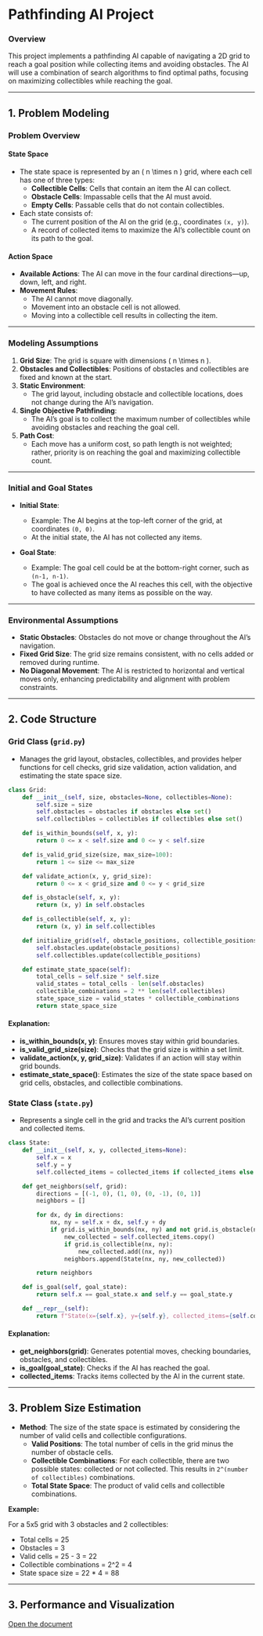 # **Pathfinding AI Project**

### **Overview**

This project implements a pathfinding AI capable of navigating a 2D grid to reach a goal position while collecting items and avoiding obstacles. The AI will use a combination of search algorithms to find optimal paths, focusing on maximizing collectibles while reaching the goal.

---

## **1. Problem Modeling**

### **Problem Overview**

#### **State Space**
- The state space is represented by an \( n \times n \) grid, where each cell has one of three types:
  - **Collectible Cells**: Cells that contain an item the AI can collect.
  - **Obstacle Cells**: Impassable cells that the AI must avoid.
  - **Empty Cells**: Passable cells that do not contain collectibles.
- Each state consists of:
  - The current position of the AI on the grid (e.g., coordinates `(x, y)`).
  - A record of collected items to maximize the AI’s collectible count on its path to the goal.

#### **Action Space**
- **Available Actions**: The AI can move in the four cardinal directions—up, down, left, and right.
- **Movement Rules**:
  - The AI cannot move diagonally.
  - Movement into an obstacle cell is not allowed.
  - Moving into a collectible cell results in collecting the item.

---

### **Modeling Assumptions**

1. **Grid Size**: The grid is square with dimensions \( n \times n \).
2. **Obstacles and Collectibles**: Positions of obstacles and collectibles are fixed and known at the start.
3. **Static Environment**:
   - The grid layout, including obstacle and collectible locations, does not change during the AI’s navigation.
4. **Single Objective Pathfinding**:
   - The AI’s goal is to collect the maximum number of collectibles while avoiding obstacles and reaching the goal cell.
5. **Path Cost**:
   - Each move has a uniform cost, so path length is not weighted; rather, priority is on reaching the goal and maximizing collectible count.

---

### **Initial and Goal States**

- **Initial State**:
  - Example: The AI begins at the top-left corner of the grid, at coordinates `(0, 0)`.
  - At the initial state, the AI has not collected any items.

- **Goal State**:
  - Example: The goal cell could be at the bottom-right corner, such as `(n-1, n-1)`.
  - The goal is achieved once the AI reaches this cell, with the objective to have collected as many items as possible on the way.

---

### **Environmental Assumptions**

- **Static Obstacles**: Obstacles do not move or change throughout the AI’s navigation.
- **Fixed Grid Size**: The grid size remains consistent, with no cells added or removed during runtime.
- **No Diagonal Movement**: The AI is restricted to horizontal and vertical moves only, enhancing predictability and alignment with problem constraints.

---

## **2. Code Structure**

### **Grid Class** (`grid.py`)
- Manages the grid layout, obstacles, collectibles, and provides helper functions for cell checks, grid size validation, action validation, and estimating the state space size.

```python
class Grid:
    def __init__(self, size, obstacles=None, collectibles=None):
        self.size = size
        self.obstacles = obstacles if obstacles else set()
        self.collectibles = collectibles if collectibles else set()

    def is_within_bounds(self, x, y):
        return 0 <= x < self.size and 0 <= y < self.size

    def is_valid_grid_size(size, max_size=100):
        return 1 <= size <= max_size

    def validate_action(x, y, grid_size):
        return 0 <= x < grid_size and 0 <= y < grid_size

    def is_obstacle(self, x, y):
        return (x, y) in self.obstacles

    def is_collectible(self, x, y):
        return (x, y) in self.collectibles

    def initialize_grid(self, obstacle_positions, collectible_positions):
        self.obstacles.update(obstacle_positions)
        self.collectibles.update(collectible_positions)

    def estimate_state_space(self):
        total_cells = self.size * self.size
        valid_states = total_cells - len(self.obstacles)
        collectible_combinations = 2 ** len(self.collectibles)
        state_space_size = valid_states * collectible_combinations
        return state_space_size
```

#### **Explanation**:
- **is_within_bounds(x, y)**: Ensures moves stay within grid boundaries.
- **is_valid_grid_size(size)**: Checks that the grid size is within a set limit.
- **validate_action(x, y, grid_size)**: Validates if an action will stay within grid bounds.
- **estimate_state_space()**: Estimates the size of the state space based on grid cells, obstacles, and collectible combinations.

### **State Class** (`state.py`)
- Represents a single cell in the grid and tracks the AI’s current position and collected items.

```python
class State:
    def __init__(self, x, y, collected_items=None):
        self.x = x
        self.y = y
        self.collected_items = collected_items if collected_items else set()

    def get_neighbors(self, grid):
        directions = [(-1, 0), (1, 0), (0, -1), (0, 1)]
        neighbors = []

        for dx, dy in directions:
            nx, ny = self.x + dx, self.y + dy
            if grid.is_within_bounds(nx, ny) and not grid.is_obstacle(nx, ny):
                new_collected = self.collected_items.copy()
                if grid.is_collectible(nx, ny):
                    new_collected.add((nx, ny))
                neighbors.append(State(nx, ny, new_collected))

        return neighbors

    def is_goal(self, goal_state):
        return self.x == goal_state.x and self.y == goal_state.y

    def __repr__(self):
        return f"State(x={self.x}, y={self.y}, collected_items={self.collected_items})"
```

#### **Explanation**:
- **get_neighbors(grid)**: Generates potential moves, checking boundaries, obstacles, and collectibles.
- **is_goal(goal_state)**: Checks if the AI has reached the goal.
- **collected_items**: Tracks items collected by the AI in the current state.
---

## **3. Problem Size Estimation**

- **Method**: The size of the state space is estimated by considering the number of valid cells and collectible configurations.
  - **Valid Positions**: The total number of cells in the grid minus the number of obstacle cells.
  - **Collectible Combinations**: For each collectible, there are two possible states: collected or not collected. This results in `2^(number of collectibles)` combinations.
  - **Total State Space**: The product of valid cells and collectible combinations.

**Example:**

For a 5x5 grid with 3 obstacles and 2 collectibles:
- Total cells = 25  
- Obstacles = 3  
- Valid cells = 25 - 3 = 22  
- Collectible combinations = 2^2 = 4  
- State space size = 22 * 4 = 88  

--- 

## **3. Performance and Visualization**
[Open the document](https://docs.google.com/document/d/1iCnu9sq-GrP05LBeqpqgcEWXa0k-b7v0AVj7XQ5SLEI/edit?pli=1&tab=t.0)
